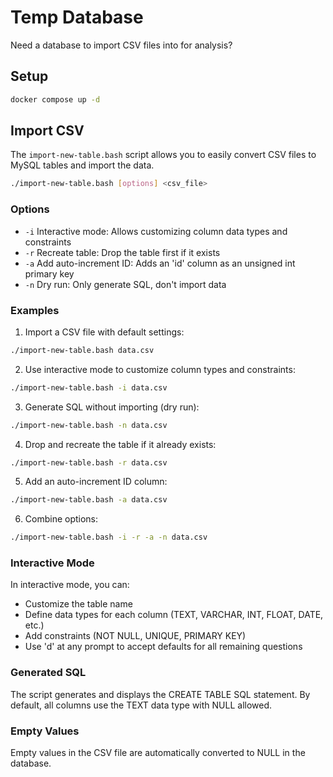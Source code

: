 # Temp Database

Need a database to import CSV files into for analysis?

## Setup

```bash
docker compose up -d
```

## Import CSV

The `import-new-table.bash` script allows you to easily convert CSV files to MySQL tables and import the data.

```bash
./import-new-table.bash [options] <csv_file>
```

### Options

- `-i` Interactive mode: Allows customizing column data types and constraints
- `-r` Recreate table: Drop the table first if it exists
- `-a` Add auto-increment ID: Adds an 'id' column as an unsigned int primary key
- `-n` Dry run: Only generate SQL, don't import data

### Examples

1. Import a CSV file with default settings:

```bash
./import-new-table.bash data.csv
```

2. Use interactive mode to customize column types and constraints:

```bash
./import-new-table.bash -i data.csv
```

3. Generate SQL without importing (dry run):

```bash
./import-new-table.bash -n data.csv
```

4. Drop and recreate the table if it already exists:

```bash
./import-new-table.bash -r data.csv
```

5. Add an auto-increment ID column:

```bash
./import-new-table.bash -a data.csv
```

6. Combine options:

```bash
./import-new-table.bash -i -r -a -n data.csv
```

### Interactive Mode

In interactive mode, you can:

- Customize the table name
- Define data types for each column (TEXT, VARCHAR, INT, FLOAT, DATE, etc.)
- Add constraints (NOT NULL, UNIQUE, PRIMARY KEY)
- Use 'd' at any prompt to accept defaults for all remaining questions

### Generated SQL

The script generates and displays the CREATE TABLE SQL statement. By default, all columns use the TEXT data type with NULL allowed.

### Empty Values

Empty values in the CSV file are automatically converted to NULL in the database.
